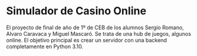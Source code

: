 # Simulador de Casino Online
El proyecto de final de año de 1º de CEB de los alumnos Sergio Romano, Alvaro Caravaca y Miguel Mascaró. Se trata de una hub de juegos, algunos online.
El objetivo principal es crear un servidor con una backend completamente en Python 3.10. 
